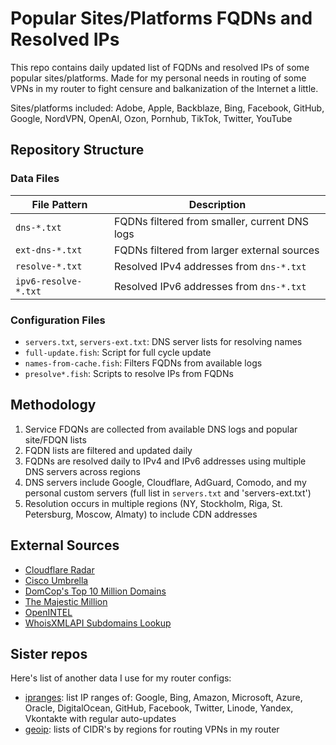 # Popular Sites/Platforms FQDNs and Resolved IPs
This repo contains daily updated list of FQDNs and resolved IPs of some popular sites/platforms. Made for my personal needs in routing of some VPNs in my router to fight censure and balkanization of the Internet a little.

Sites/platforms included: Adobe, Apple, Backblaze, Bing, Facebook, GitHub, Google, NordVPN, OpenAI, Ozon, Pornhub, TikTok, Twitter, YouTube

## Repository Structure

### Data Files

| File Pattern | Description |
|--------------|-------------|
| `dns-*.txt` | FQDNs filtered from smaller, current DNS logs |
| `ext-dns-*.txt` | FQDNs filtered from larger external sources |
| `resolve-*.txt` | Resolved IPv4 addresses from `dns-*.txt` |
| `ipv6-resolve-*.txt` | Resolved IPv6 addresses from `dns-*.txt` |

### Configuration Files

- `servers.txt`, `servers-ext.txt`: DNS server lists for resolving names
- `full-update.fish`: Script for full cycle update
- `names-from-cache.fish`: Filters FQDNs from available logs
- `presolve*.fish`: Scripts to resolve IPs from FQDNs

## Methodology

1. Service FDQNs are collected from available DNS logs and popular site/FDQN lists
2. FQDN lists are filtered and updated daily
3. FQDNs are resolved daily to IPv4 and IPv6 addresses using multiple DNS servers across regions
4. DNS servers include Google, Cloudflare, AdGuard, Comodo, and my personal custom servers (full list in `servers.txt` and 'servers-ext.txt')
5. Resolution occurs in multiple regions (NY, Stockholm, Riga, St. Petersburg, Moscow, Almaty) to include CDN addresses

## External Sources

- [Cloudflare Radar](https://radar.cloudflare.com/)
- [Cisco Umbrella](https://umbrella-static.s3-us-west-1.amazonaws.com/index.html)
- [DomCop's Top 10 Million Domains](https://www.domcop.com/top-10-million-websites)
- [The Majestic Million](https://majestic.com/reports/majestic-million)
- [OpenINTEL](https://www.openintel.nl/)
- [WhoisXMLAPI Subdomains Lookup](https://subdomains.whoisxmlapi.com/api)

## Sister repos
Here's list of another data I use for my router configs:
  * [ipranges](https://github.com/antonme/ipranges): list IP ranges of: Google, Bing, Amazon, Microsoft, Azure, Oracle, DigitalOcean, GitHub, Facebook, Twitter, Linode, Yandex, Vkontakte with regular auto-updates
  * [geoip](https://github.com/antonme/geoip): lists of CIDR's by regions for routing VPNs in my router
